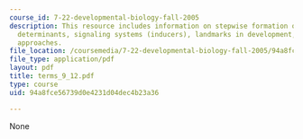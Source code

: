 ```yaml
---
course_id: 7-22-developmental-biology-fall-2005
description: This resource includes information on stepwise formation of development,
  determinants, signaling systems (inducers), landmarks in development, and experimental
  approaches.
file_location: /coursemedia/7-22-developmental-biology-fall-2005/94a8fce56739d0e4231d04dec4b23a36_terms_9_12.pdf
file_type: application/pdf
layout: pdf
title: terms_9_12.pdf
type: course
uid: 94a8fce56739d0e4231d04dec4b23a36

---
```

None